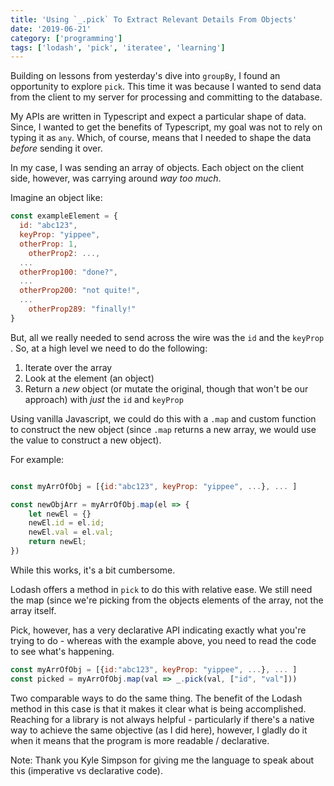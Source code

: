 ```yaml
---
title: 'Using `_.pick` To Extract Relevant Details From Objects'
date: '2019-06-21'
category: ['programming']
tags: ['lodash', 'pick', 'iteratee', 'learning']
---
```


Building on lessons from yesterday's dive into `groupBy`, I found an opportunity to explore `pick`. This time it was because I wanted to send data from the client to my server for processing and committing to the database.

My APIs are written in Typescript and expect a particular shape of data. Since, I wanted to get the benefits of Typescript, my goal was not to rely on typing it as `any`. Which, of course, means that I needed to shape the data _before_ sending it over.

In my case, I was sending an array of objects. Each object on the client side, however, was carrying around _way too much_.

Imagine an object like:

```javascript
const exampleElement = {
  id: "abc123",
  keyProp: "yippee",
  otherProp: 1,
	otherProp2: ...,
  ...
  otherProp100: "done?",
  ...
  otherProp200: "not quite!",
  ...
	otherProp289: "finally!"
}
```

But, all we really needed to send across the wire was the `id` and the `keyProp` . So, at a high level we need to do the following:

1. Iterate over the array
2. Look at the element (an object)
3. Return a _new_ object (or mutate the original, though that won't be our approach) with _just_ the `id` and `keyProp`

Using vanilla Javascript, we could do this with a `.map` and custom function to construct the new object (since `.map` returns a new array, we would use the value to construct a new object).

For example:

```javascript

const myArrOfObj = [{id:"abc123", keyProp: "yippee", ...}, ... ]

const newObjArr = myArrOfObj.map(el => {
    let newEl = {}
    newEl.id = el.id;
    newEl.val = el.val;
    return newEl;
})
```

While this works, it's a bit cumbersome.

Lodash offers a method in `pick` to do this with relative ease. We still need the map (since we're picking from the objects elements of the array, not the array itself.

Pick, however, has a very declarative API indicating exactly what you're trying to do - whereas with the example above, you need to read the code to see what's happening.

```javascript
const myArrOfObj = [{id:"abc123", keyProp: "yippee", ...}, ... ]
const picked = myArrOfObj.map(val => _.pick(val, ["id", "val"]))
```

Two comparable ways to do the same thing. The benefit of the Lodash method in this case is that it makes it clear what is being accomplished. Reaching for a library is not always helpful - particularly if there's a native way to achieve the same objective (as I did here), however, I gladly do it when it means that the program is more readable / declarative.

Note: Thank you Kyle Simpson for giving me the language to speak about this (imperative vs declarative code).
